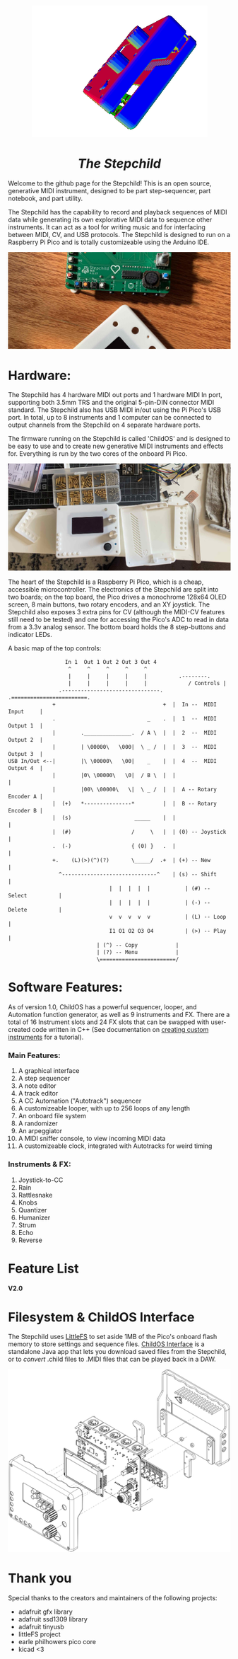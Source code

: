 <!-- ![Gif of the Stepchild Rotating](images/stepchild.gif) -->

<p align="center">
  <img src="images/stepchild.gif" />
</p>

<h1 align="center">
<i>The Stepchild</i>
</h1>

<!-- borrowing heavily from the europi page -->

<!-- intro -->
  
Welcome to the github page for the Stepchild! This is an open source, generative MIDI instrument, designed to be part step-sequencer, part notebook, and part utility.

The Stepchild has the capability to record and playback sequences of MIDI data while generating its own explorative MIDI data to sequence other instruments. It can act as a tool for writing music and for interfacing between MIDI, CV, and USB protocols. The Stepchild is designed to run on a Raspberry Pi Pico and is totally customizeable using the Arduino IDE.

<!-- links to social media, reddit, website -->

![Image](images/stepchild_disassembled.jpg)

<!-- capabilities -->
  

# Hardware:

The Stepchild has 4 hardware MIDI out ports and 1 hardware MIDI In port, supporting both 3.5mm TRS and the original 5-pin-DIN connector MIDI standard. The Stepchild also has USB MIDI in/out using the Pi Pico's USB port. In total, up to 8 instruments and 1 computer can be connected to output channels from the Stepchild on 4 separate hardware ports.

The firmware running on the Stepchild is called 'ChildOS' and is designed to be easy to use and to create new generative MIDI instruments and effects for. Everything is
run by the two cores of the onboard Pi Pico.

![Image of the stepchild](images/stepchild_assembly.jpg)


The heart of the Stepchild is a Raspberry Pi Pico, which is a cheap, accessible microcontroller. The electronics of the Stepchild are split into two boards; on the top board, the Pico drives a monochrome 128x64 OLED screen, 8 main buttons, two rotary encoders, and an XY joystick. The Stepchild also exposes 3 extra pins for CV
(although the MIDI-CV features still need to be tested) and one for accessing the Pico's ADC to read in data from a 3.3v analog sensor. The bottom board holds the 8 step-buttons and indicator LEDs.

A basic map of the top controls:

```
                  In 1  Out 1 Out 2 Out 3 Out 4
                   ^     ^     ^     ^     ^
                   |     |     |     |     |		  .--------.	
                   |     |     |     |     |             / Controls |
                .-------------------------------.  	.========================.
              +                                  +	|  In --  MIDI Input     |
              .                             _    . 	|  1  --  MIDI Output 1  |
              |        ._______________.  / A \  | 	|  2  --  MIDI Output 2  |
              |        | \00000\   \000|  \ _ /  | 	|  3  --  MIDI Output 3  |
USB In/Out <--|        |\ \00000\   \00|    _    | 	|  4  --  MIDI Output 4  |
              |        |0\ \00000\   \0|  / B \  | 	|                        |
              |        |00\ \00000\   \|  \ _ /  | 	|  A -- Rotary Encoder A |
              |  (+)   *---------------*         | 	|  B -- Rotary Encoder B |
              |  (s)                    _____    | 	|                        |
              |  (#)                   /     \   | 	| (0) -- Joystick        |
              .  (-)                   { (0) }   . 	|                        | 
              +.    (L)(>)(^)(?)       \_____/  .+ 	| (+) -- New             |
                ^------------------------------^	| (s) -- Shift           |
                                |  |  |  |  |	        | (#) -- Select          |
                                |  |  |  |  |	        | (-) -- Delete          |
                                v  v  v  v  v	        | (L) -- Loop            |
                                I1 O1 O2 O3 O4          | (>) -- Play            |
							| (^) -- Copy            |
							| (?) -- Menu            |
							\========================/
```


# Software Features:

As of version 1.0, ChildOS has a powerful sequencer, looper, and Automation function generator, as well as 9 instruments and FX. There are a total of 16 Instrument slots and 24 FX slots that can be swapped with user-created code written in C++ (See documentation on [creating custom instruments]() for a tutorial).



### Main Features:
1. A graphical interface
2. A step sequencer
3. A note editor
4. A track editor
5. A CC Automation ("Autotrack") sequencer
6. A customizeable looper, with up to 256 loops of any length
7. An onboard file system
8. A randomizer
9. An arpeggiator
10. A MIDI sniffer console, to view incoming MIDI data
11. A customizeable clock, integrated with Autotracks for weird timing

### Instruments & FX:
1. Joystick-to-CC
2. Rain
3. Rattlesnake
4. Knobs
5. Quantizer
6. Humanizer
7. Strum
8. Echo
9. Reverse

# Feature List

#### V2.0

# Filesystem & ChildOS Interface

The Stepchild uses [LittleFS]() to set aside 1MB of the Pico's onboard flash memory to store settings and sequence files. [ChildOS Interface](https://github.com/alexlafetra/childOSInterface) is a standalone Java app that lets you download saved files from the Stepchild, or to <i>convert</i> .child files to .MIDI files that can be played back in a DAW. 

![Exploded View](images/exploded.png)


# Thank you
<!-- libraries childOS relies on -->
Special thanks to the creators and maintainers of the following projects:

 * adafruit gfx library
 * adafruit ssd1309 library
 * adafruit tinyusb
 * littleFS project
 * earle philhowers pico core
 * kicad <3

